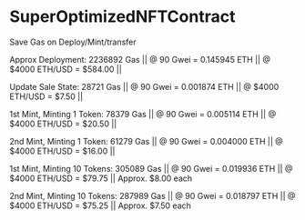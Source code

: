 # SuperOptimizedNFTContract

Save Gas on Deploy/Mint/transfer


 Approx Deployment: 2236892 Gas              || @ 90 Gwei = 0.145945 ETH || @ $4000 ETH/USD = $584.00 || 
 
 Update Sale State: 28721 Gas                || @ 90 Gwei = 0.001874 ETH || @ $4000 ETH/USD = $7.50   || 
 
 1st Mint, Minting 1 Token: 78379 Gas        || @ 90 Gwei = 0.005114 ETH || @ $4000 ETH/USD = $20.50  || 
 
 2nd Mint, Minting 1 Token: 61279 Gas        || @ 90 Gwei = 0.004000 ETH || @ $4000 ETH/USD = $16.00  || 
 
 1st Mint, Minting 10 Tokens: 305089 Gas     || @ 90 Gwei = 0.019936 ETH || @ $4000 ETH/USD = $79.75  || Approx. $8.00 each
 
 2nd Mint, Minting 10 Tokens: 287989 Gas     || @ 90 Gwei = 0.018797 ETH || @ $4000 ETH/USD = $75.25  || Approx. $7.50 each

